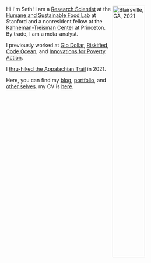 Hi I'm Seth!  <img align="right" src="/./_index_files/homepage-photos/YHITW-face.JPG" alt="Blairsville, GA, 2021" width="42%" height="42%"/> I am a [Research Scientist](https://profiles.stanford.edu/seth-green?tab=bio) at the [Humane and Sustainable Food Lab](https://www.foodlabstanford.com/) at Stanford and a nonresident fellow at the [Kahneman-Treisman Center](https://behavioralpolicy.princeton.edu) at Princeton. By trade, I am a meta-analyst.

I previously worked at [Glo Dollar](https://www.glodollar.org/), [Riskified](https://www.riskified.com/), [Code Ocean](https://codeocean.com/), and [Innovations for Poverty Action](https://poverty-action.org/).

I [thru-hiked the Appalachian Trail](https://journeys.appalachiantrail.org/issue/spring-summer-2022/traveling-north/) in 2021. 

Here, you can find my [blog](/blog), [portfolio](/portfolio), and [other selves](/other-selves). my CV is [here](https://www.dropbox.com/s/g14078i3nh7q0yp/Seth_Green_CV.pdf?dl=0).